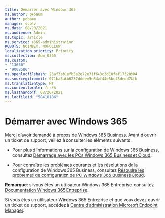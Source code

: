 ```yaml
---
title: Démarrer avec Windows 365
ms.author: pebaum
author: pebaum
manager: scotv
ms.date: 08/20/2021
ms.audience: Admin
ms.topic: article
ms.service: o365-administration
ROBOTS: NOINDEX, NOFOLLOW
localization_priority: Priority
ms.collection: Adm_O365
ms.custom:
- "13666"
- "9008586"
ms.openlocfilehash: 23af3ab1efb5e2e72e31f643c3d18faf17328904
ms.sourcegitcommit: 071ba3a6b6257dddee5e84af44e5bc45dedd78fb
ms.translationtype: HT
ms.contentlocale: fr-FR
ms.lasthandoff: 08/20/2021
ms.locfileid: "58418186"
---
```

# <a name="getting-started-with-windows-365"></a>Démarrer avec Windows 365

Merci d’avoir demandé à propos de Windows 365 Business. Avant d’ouvrir un ticket de support, veillez à consulter les éléments suivants :

- Pour plus d’informations sur la configuration de Windows 365 Business, consultez [Démarrage avec les PCs Windows 365 Business et Cloud](https://docs.microsoft.com/microsoft-365/admin/setup/get-started-windows-365-business).

- Pour connaître les problèmes courants et les résolutions de la configuration de Windows 365 Business, consultez [Résoudre les problèmes de configuration de PC Windows 365 Business Cloud](https://docs.microsoft.com/microsoft-365/admin/setup/troubleshoot-windows-365-business).

**Remarque**: si vous êtes un utilisateur Windows 365 Entreprise, consultez [Documentation Windows 365 Entreprise](https://docs.microsoft.com/windows-365/).

Si vous êtes un utilisateur Windows 365 Entreprise et que vous devez ouvrir un ticket de support, accédez à [Centre d’administration Microsoft Endpoint Manager](https://endpoint.microsoft.com/).
